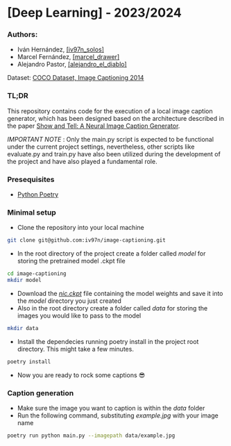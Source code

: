 # [Deep Learning] - 2023/2024

### Authors:
- Iván Hernández, [[iv97n_solos]](https://github.com/iv97n)
- Marcel Fernández, [[marcel_drawer]](https://github.com/u198734)
- Alejandro Pastor, [[alejandro_el_diablo]](https://github.com/u199327)

Dataset: [COCO Dataset, Image Captioning 2014](https://cocodataset.org/#home)  

### TL;DR  
This repository contains code for the execution of a local image caption generator, which has been designed based on the architecture described in the paper [
Show and Tell: A Neural Image Caption Generator](https://arxiv.org/abs/1411.4555). 

_IMPORTANT NOTE_ : Only the main.py script is expected to be functional under the current project settings,
nevertheless, other scripts like evaluate.py and train.py have also been utilized during the development of the project and have also played a fundamental role.  

### Presequisites
- [Python Poetry](https://python-poetry.org/docs/)
### Minimal setup
- Clone the repository into your local machine
```bash
git clone git@github.com:iv97n/image-captioning.git
```
- In the root directory of the project create a folder called _model_ for storing the pretrained model .ckpt file
```bash
cd image-captioning
mkdir model
```
- Download the [_nic.ckpt_](https://drive.google.com/file/d/1aDKoQWUp-YmMxA-tRhdd2XKF02YXGrcs/view?usp=drive_link) file containing the model weights and save it into the _model_ directory you just created
- Also in the root directory create a folder called _data_ for storing the images you would like to pass to the model
```bash
mkdir data
```
- Install the dependecies running poetry install in the project root directory. This might take a few minutes.
```bash
poetry install
```
- Now you are ready to rock some captions 😎

### Caption generation
- Make sure the image you want to caption is within  the _data_ folder
- Run the following command, substituting _example.jpg_ with your image name
```bash
poetry run python main.py --imagepath data/example.jpg
```
